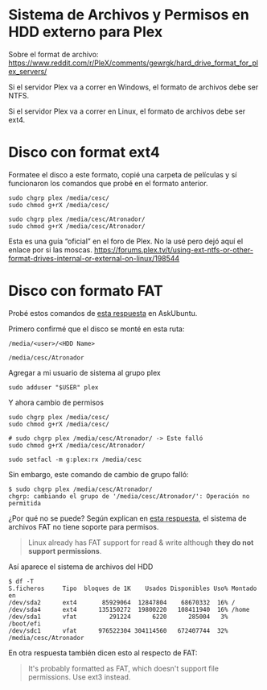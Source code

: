 # Sistema de Archivos y Permisos en HDD externo para Plex
Sobre el format de archivo: https://www.reddit.com/r/PleX/comments/gewrgk/hard_drive_format_for_plex_servers/

Si el servidor Plex va a correr en Windows, el formato de archivos debe ser NTFS.

Si el servidor Plex va a correr en Linux, el formato de archivos debe ser ext4.

# Disco con format ext4

Formatee el disco a este formato, copié una carpeta de películas y sí funcionaron los comandos que probé en el formato anterior.

    sudo chgrp plex /media/cesc/
    sudo chmod g+rX /media/cesc/
    
    sudo chgrp plex /media/cesc/Atronador/
    sudo chmod g+rX /media/cesc/Atronador/

Esta es una guía “oficial” en el foro de Plex. No la usé pero dejó aquí el enlace por si las moscas. https://forums.plex.tv/t/using-ext-ntfs-or-other-format-drives-internal-or-external-on-linux/198544

# Disco con formato FAT

Probé estos comandos de [esta respuesta](https://askubuntu.com/a/515595/167553) en AskUbuntu.

Primero confirmé que el disco se monté en esta ruta:

    /media/<user>/<HDD Name>
    
    /media/cesc/Atronador

Agregar a mi usuario de sistema al grupo plex

    sudo adduser "$USER" plex

Y ahora cambio de permisos

    sudo chgrp plex /media/cesc/
    sudo chmod g+rX /media/cesc/
    
    # sudo chgrp plex /media/cesc/Atronador/ -> Este falló
    sudo chmod g+rX /media/cesc/Atronador/
    
    sudo setfacl -m g:plex:rx /media/cesc

Sin embargo, este comando de cambio de grupo falló:

    $ sudo chgrp plex /media/cesc/Atronador/
    chgrp: cambiando el grupo de '/media/cesc/Atronador/': Operación no permitida

¿Por qué no se puede? Según explican en [esta respuesta](https://superuser.com/a/57096/372807), el sistema de archivos FAT no tiene soporte para permisos.


> Linux already has FAT support for read & write although **they do not support permissions**.

Así aparece el sistema de archivos del HDD

    $ df -T
    S.ficheros     Tipo  bloques de 1K    Usados Disponibles Uso% Montado en
    /dev/sda2      ext4       85929064  12847804    68670332  16% /
    /dev/sda4      ext4      135150272  19800220   108411940  16% /home
    /dev/sda1      vfat         291224      6220      285004   3% /boot/efi
    /dev/sdc1      vfat      976522304 304114560   672407744  32% /media/cesc/Atronador

En otra respuesta también dicen esto al respecto de FAT:

> It's probably formatted as FAT, which doesn't support file permissions. Use ext3 instead.



